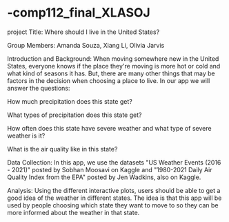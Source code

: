 # -comp112_final_XLASOJ
project
Title: Where should I live in the United States?

Group Members: Amanda Souza, Xiang Li, Olivia Jarvis

Introduction and Background: When moving somewhere new in the United States, everyone knows if the place they're moving is more hot or cold and what kind of seasons it has. But, there are many other things that may be factors in the decision when choosing a place to live. In our app we will answer the questions:

How much precipitation does this state get?

What types of precipitation does this state get?

How often does this state have severe weather and what type of severe weather is it?

What is the air quality like in this state?

Data Collection: In this app, we use the datasets "US Weather Events (2016 - 2021)" posted by Sobhan Moosavi on Kaggle and "1980-2021 Daily Air Quality Index from the EPA" posted by Jen Wadkins, also on Kaggle. 

Analysis: Using the different interactive plots, users should be able to get a good idea of the weather in different states. The idea is that this app will be used by people choosing which state they want to move to so they can be more informed about the weather in that state. 
